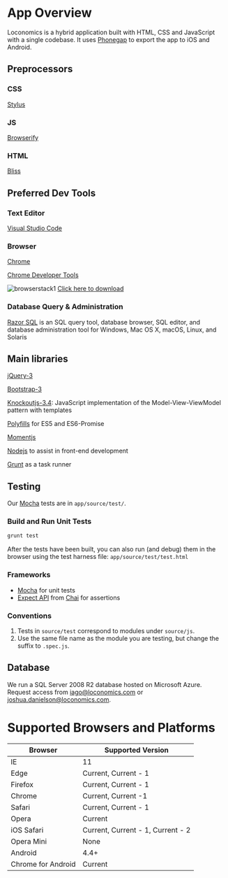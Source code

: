 # App Overview
Loconomics is a hybrid application built with HTML, CSS and JavaScript with a single codebase. It uses [Phonegap](http://phonegap.com/) to export the app to iOS and Android.

## Preprocessors
### CSS
[Stylus](http://stylus-lang.com)

### JS
[Browserify](http://browserify.org/)

### HTML
[Bliss](html)

## Preferred Dev Tools
### Text Editor
[Visual Studio Code](https://code.visualstudio.com/)

### Browser
[Chrome](https://www.google.com/chrome/browser/desktop/index.html)

[Chrome Developer Tools](https://developer.chrome.com/devtools)

![browserstack1](https://cloud.githubusercontent.com/assets/1202838/23223934/575af6d0-f8e1-11e6-9082-63464329f70e.png)
[Click here to download](https://www.browserstack.com/)

### Database Query & Administration
[Razor SQL](https://razorsql.com/) is an SQL query tool, database browser, SQL editor, and database administration tool for Windows, Mac OS X, macOS, Linux, and Solaris

## Main libraries
[jQuery-3](https://jquery.com)

[Bootstrap-3](http://getbootstrap.com)

[Knockoutjs-3.4](http://knockoutjs.com): JavaScript implementation of the Model-View-ViewModel pattern with templates

[Polyfills](https://www.npmjs.com/package/js-polyfills) for ES5 and ES6-Promise

[Momentjs](http://momentjs.com/)

[Nodejs](https://nodejs.org/en/) to assist in front-end development

[Grunt](http://gruntjs.com/) as a task runner

## Testing

Our [Mocha](http://mochajs.org/) tests are in ``app/source/test/``.

### Build and Run Unit Tests

```bash
grunt test
```

After the tests have been built, you can also run (and debug) them in the browser using the test harness file: ``app/source/test/test.html``

### Frameworks

- [Mocha](http://mochajs.org/) for unit tests
- [Expect API](http://chaijs.com/api/bdd/) from [Chai](http://chaijs.com/) for assertions

### Conventions

1. Tests in ``source/test`` correspond to modules under ``source/js``.
2. Use the same file name as the module you are testing, but change the suffix to ``.spec.js``.

## Database
We run a SQL Server 2008 R2 database hosted on Microsoft Azure. Request access from [iago@loconomics.com](mailto:iago@loconomics.com) or [joshua.danielson@loconomics.com](mailto:joshua.danielson@loconomics.com).

# Supported Browsers and Platforms
| Browser | Supported Version |
| --- | --- |
| IE | 11
| Edge | Current, Current - 1
| Firefox | Current, Current - 1
| Chrome | Current, Current -1
| Safari | Current, Current - 1
| Opera | Current
| iOS Safari | Current, Current - 1, Current - 2
| Opera Mini | None
| Android | 4.4+
| Chrome for Android | Current
